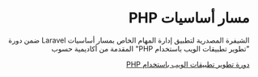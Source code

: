 <h1 dir="rtl"> مسار أساسيات PHP </h1>
<p dir="rtl">الشيفرة المصدرية لتطبيق إدارة المهام الخاص بمسار أساسيات Laravel ضمن دورة "تطوير تطبيقات الويب باستخدام PHP" المقدمة من أكاديمية حسوب</p>

<div dir="rtl">
<a href="https://academy.hsoub.com/learn/php-web-application-development/">دورة تطوير تطبيقات الويب باستخدام  PHP</a>
</div>
